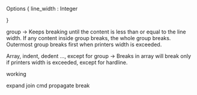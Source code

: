 Options {
    line_width : Integer


}



group -> Keeps breaking until the content is less than or equal to the line width. If any content inside group breaks, the whole group breaks. Outermost group breaks first when printers width is exceeded.





Array, indent, dedent ..., except for group -> Breaks in array will break only if printers width is exceeded, except for hardline.


working

expand join cmd
propagate break
